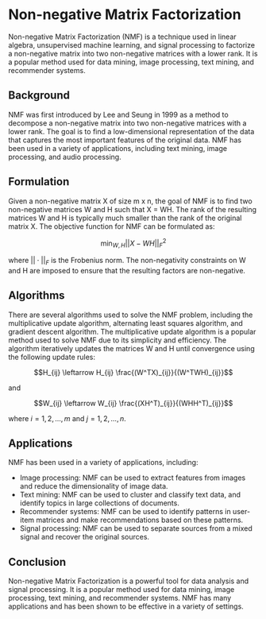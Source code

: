 # Non-negative Matrix Factorization

Non-negative Matrix Factorization (NMF) is a technique used in linear algebra, unsupervised machine learning, and signal processing to factorize a non-negative matrix into two non-negative matrices with a lower rank. It is a popular method used for data mining, image processing, text mining, and recommender systems.

## Background

NMF was first introduced by Lee and Seung in 1999 as a method to decompose a non-negative matrix into two non-negative matrices with a lower rank. The goal is to find a low-dimensional representation of the data that captures the most important features of the original data. NMF has been used in a variety of applications, including text mining, image processing, and audio processing.

## Formulation

Given a non-negative matrix X of size m x n, the goal of NMF is to find two non-negative matrices W and H such that X = WH. The rank of the resulting matrices W and H is typically much smaller than the rank of the original matrix X. The objective function for NMF can be formulated as:

$$\min_{W,H} ||X - WH||^2_F$$

where $||\cdot||_F$ is the Frobenius norm. The non-negativity constraints on W and H are imposed to ensure that the resulting factors are non-negative.

## Algorithms

There are several algorithms used to solve the NMF problem, including the multiplicative update algorithm, alternating least squares algorithm, and gradient descent algorithm. The multiplicative update algorithm is a popular method used to solve NMF due to its simplicity and efficiency. The algorithm iteratively updates the matrices W and H until convergence using the following update rules:

$$H_{ij} \leftarrow H_{ij} \frac{(W^TX)_{ij}}{(W^TWH)_{ij}}$$

and

$$W_{ij} \leftarrow W_{ij} \frac{(XH^T)_{ij}}{(WHH^T)_{ij}}$$

where $i = 1,2,...,m$ and $j=1,2,...,n$.

## Applications

NMF has been used in a variety of applications, including:

- Image processing: NMF can be used to extract features from images and reduce the dimensionality of image data.
- Text mining: NMF can be used to cluster and classify text data, and identify topics in large collections of documents.
- Recommender systems: NMF can be used to identify patterns in user-item matrices and make recommendations based on these patterns.
- Signal processing: NMF can be used to separate sources from a mixed signal and recover the original sources.

## Conclusion

Non-negative Matrix Factorization is a powerful tool for data analysis and signal processing. It is a popular method used for data mining, image processing, text mining, and recommender systems. NMF has many applications and has been shown to be effective in a variety of settings.
